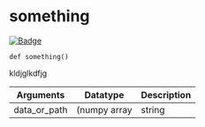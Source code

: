 # something
[![Badge](https://img.shields.io/badge/View%20source%20on%20GitHub-black?style=for-the-badge&logo=github)](https://github.com/ariG23498/Aritra-Documentation/blob/master/CODE/demo.py#L1-L16)

`def something()`



kldjglkdfjg

| **Arguments** | **Datatype** | **Description** |
|:--:|:--:|:--|
|data_or_path|(numpy array | string | io)|Object3D can be initialized from a file or a numpy array. The file types supported are obj, gltf, babylon, stl. You can pass a path to a file or an io object and a file_type which must be one of `'obj', 'gltf', 'babylon', 'stl'`. The shape of the numpy array must be one of either: ``` [[x y z], ...] nx3 [x y z c], ...] nx4 where c is a category with supported range [1, 14] [x y z r g b], ...] nx4 where is rgb is color ```|









